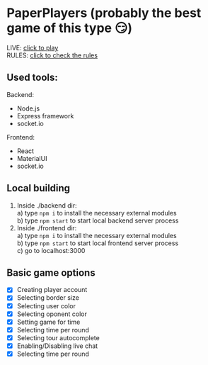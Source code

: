 # PaperPlayers (probably the best game of this type :smirk:)

LIVE: [click to play](https://paperplayers-dbe31.web.app)
<br>RULES: [click to check the rules](https://pl.wikipedia.org/wiki/Pi%C5%82karzyki_na_kartce)

## Used tools:
Backend:
- Node.js
- Express framework
- socket.io

Frontend:
- React
- MaterialUI
- socket.io

## Local building
1. Inside ./backend dir:
<br>a) type `npm i` to install the necessary external modules
<br>b) type `npm start` to start local backend server process
2. Inside ./frontend dir:
<br>a) type `npm i` to install the necessary external modules
<br>b) type `npm start` to start local frontend server process
<br>c) go to localhost:3000

## Basic game options
- [x] Creating player account
- [x] Selecting border size
- [x] Selecting user color
- [x] Selecting oponent color
- [x] Setting game for time
- [x] Selecting time per round
- [x] Selecting tour autocomplete
- [x] Enabling/Disabling live chat
- [x] Selecting time per round
